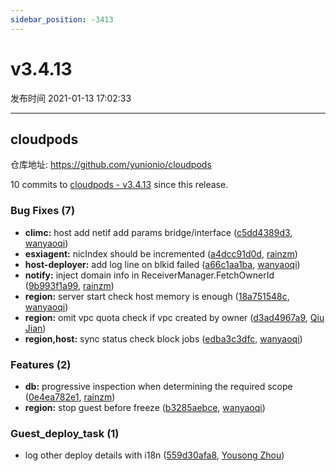 ```yaml
---
sidebar_position: -3413
---
```


# v3.4.13

发布时间 2021-01-13 17:02:33

-----

## cloudpods

仓库地址: https://github.com/yunionio/cloudpods

10 commits to [cloudpods - v3.4.13] since this release.

### Bug Fixes (7)
- **climc:** host add netif add params bridge/interface ([c5dd4389d3](https://github.com/yunionio/cloudpods/commit/c5dd4389d36e28657f46954f61f76a16fb426f29), [wanyaoqi](mailto:wanyaoqi@yunionyun.com))
- **esxiagent:** nicIndex should be incremented ([a4dcc91d0d](https://github.com/yunionio/cloudpods/commit/a4dcc91d0d915f3843b800a45d119f8d97be9f77), [rainzm](mailto:mjoycarry@gmail.com))
- **host-deployer:** add log line on blkid failed ([a66c1aa1ba](https://github.com/yunionio/cloudpods/commit/a66c1aa1ba78b12ab8bc5aa26bf4a5982f9b00cc), [wanyaoqi](mailto:wanyaoqi@yunionyun.com))
- **notify:** inject domain info in ReceiverManager.FetchOwnerId ([9b993f1a99](https://github.com/yunionio/cloudpods/commit/9b993f1a99cbcc4f2b3d26ee7bbbe8f198642656), [rainzm](mailto:mjoycarry@gmail.com))
- **region:** server start check host memory is enough ([18a751548c](https://github.com/yunionio/cloudpods/commit/18a751548cdcdafffd77ab6cc97ba63921e5dd84), [wanyaoqi](mailto:wanyaoqi@yunionyun.com))
- **region:** omit vpc quota check if vpc created by owner ([d3ad4967a9](https://github.com/yunionio/cloudpods/commit/d3ad4967a956d971349db1a5ac1c139afa09f6af), [Qiu Jian](mailto:qiujian@yunionyun.com))
- **region,host:** sync status check block jobs ([edba3c3dfc](https://github.com/yunionio/cloudpods/commit/edba3c3dfc07916638afef5a20680af223a05a88), [wanyaoqi](mailto:wanyaoqi@yunionyun.com))

### Features (2)
- **db:** progressive inspection when determining the required scope ([0e4ea782e1](https://github.com/yunionio/cloudpods/commit/0e4ea782e11d12e6464d83527f16eb00403980fa), [rainzm](mailto:mjoycarry@gmail.com))
- **region:** stop guest before freeze ([b3285aebce](https://github.com/yunionio/cloudpods/commit/b3285aebce22ac34c630c9ad33a2f892e1b2e888), [wanyaoqi](mailto:wanyaoqi@yunionyun.com))

### Guest_deploy_task (1)
- log other deploy details with i18n ([559d30afa8](https://github.com/yunionio/cloudpods/commit/559d30afa8298c59220d778289b71057264c9a89), [Yousong Zhou](mailto:zhouyousong@yunionyun.com))

[cloudpods - v3.4.13]: https://github.com/yunionio/cloudpods/compare/v3.4.12...v3.4.13

